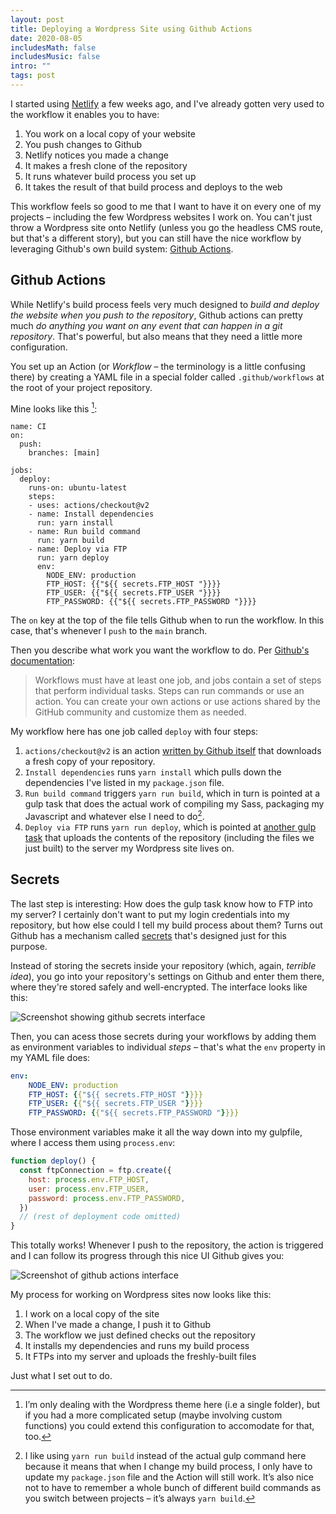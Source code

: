 ```yaml
---
layout: post
title: Deploying a Wordpress Site using Github Actions
date: 2020-08-05
includesMath: false
includesMusic: false
intro: ""
tags: post
---
```


I started using [Netlify](https://www.netlify.com/) a few weeks ago, and I've already gotten very used to the workflow it enables you to have:

1. You work on a local copy of your website
2. You push changes to Github
3. Netlify notices you made a change
4. It makes a fresh clone of the repository
5. It runs whatever build process you set up
6. It takes the result of that build process and deploys to the web

This workflow feels so good to me that I want to have it on every one of my projects – including the few Wordpress websites I work on. You can't just throw a Wordpress site onto Netlify (unless you go the headless CMS route, but that's a different story), but you can still have the nice workflow by leveraging Github's own build system: [Github Actions](https://github.com/features/actions).

## Github Actions

While Netlify's build process feels very much designed to _build and deploy the website when you push to the repository_, Github actions can pretty much _do anything you want on any event that can happen in a git repository_. That's powerful, but also means that they need a little more configuration.

You set up an Action (or _Workflow_ – the terminology is a little confusing there) by creating a YAML file in a special folder called `.github/workflows` at the root of your project repository.

Mine looks like this [^1]:

```yaml/1-3,8-15
name: CI
on:
  push:
    branches: [main]

jobs:
  deploy:
    runs-on: ubuntu-latest
    steps:
    - uses: actions/checkout@v2
    - name: Install dependencies
      run: yarn install
    - name: Run build command
      run: yarn build
    - name: Deploy via FTP
      run: yarn deploy
      env:
        NODE_ENV: production
        FTP_HOST: {{"${{ secrets.FTP_HOST "}}}}
        FTP_USER: {{"${{ secrets.FTP_USER "}}}}
        FTP_PASSWORD: {{"${{ secrets.FTP_PASSWORD "}}}}
```

The `on` key at the top of the file tells Github when to run the workflow. In this case, that's whenever I `push` to the `main` branch.

Then you describe what work you want the workflow to do. Per [Github's documentation](https://docs.github.com/en/actions/configuring-and-managing-workflows/configuring-a-workflow):

> Workflows must have at least one job, and jobs contain a set of steps that perform individual tasks. Steps can run commands or use an action. You can create your own actions or use actions shared by the GitHub community and customize them as needed.

My workflow here has one job called `deploy` with four steps:

1. `actions/checkout@v2` is an action [written by Github itself](https://github.com/marketplace/actions/checkout) that downloads a fresh copy of your repository.
1. `Install dependencies` runs `yarn install` which pulls down the dependencies I've listed in my `package.json` file.
1. `Run build command` triggers `yarn run build`, which in turn is pointed at a gulp task that does the actual work of compiling my Sass, packaging my Javascript and whatever else I need to do[^2].
1. `Deploy via FTP` runs `yarn run deploy`, which is pointed at [another gulp task](https://www.npmjs.com/package/vinyl-ftp) that uploads the contents of the repository (including the files we just built) to the server my Wordpress site lives on.

## Secrets

The last step is interesting: How does the gulp task know how to FTP into my server? I certainly don't want to put my login credentials into my repository, but how else could I tell my build process about them? Turns out Github has a mechanism called [secrets](https://docs.github.com/en/actions/configuring-and-managing-workflows/creating-and-storing-encrypted-secrets) that's designed just for this purpose.

Instead of storing the secrets inside your repository (which, again, _terrible idea_), you go into your repository's settings on Github and enter them there, where they're stored safely and well-encrypted. The interface looks like this:

![Screenshot showing github secrets interface](/assets/gh-secrets.png)

Then, you can acess those secrets during your workflows by adding them as environment variables to individual _steps_ – that's what the `env` property in my YAML file does:

```yaml
env:
    NODE_ENV: production
    FTP_HOST: {{"${{ secrets.FTP_HOST "}}}}
    FTP_USER: {{"${{ secrets.FTP_USER "}}}}
    FTP_PASSWORD: {{"${{ secrets.FTP_PASSWORD "}}}}
```

Those environment variables make it all the way down into my gulpfile, where I access them using `process.env`:

```js
function deploy() {
  const ftpConnection = ftp.create({
    host: process.env.FTP_HOST,
    user: process.env.FTP_USER,
    password: process.env.FTP_PASSWORD,
  })
  // (rest of deployment code omitted)
}
```

This totally works! Whenever I push to the repository, the action is triggered and I can follow its progress through this nice UI Github gives you:

![Screenshot of github actions interface](/assets/gh-action.png)

My process for working on Wordpress sites now looks like this:

1. I work on a local copy of the site
2. When I've made a change, I push it to Github
3. The workflow we just defined checks out the repository
4. It installs my dependencies and runs my build process
5. It FTPs into my server and uploads the freshly-built files

Just what I set out to do.

[^1]: I’m only dealing with the Wordpress theme here (i.e a single folder), but if you had a more complicated setup (maybe involving custom functions) you could extend this configuration to accomodate for that, too.
[^2]: I like using `yarn run build` instead of the actual gulp command here because it means that when I change my build process, I only have to update my `package.json` file and the Action will still work. It’s also nice not to have to remember a whole bunch of different build commands as you switch between projects – it’s always `yarn build`.
